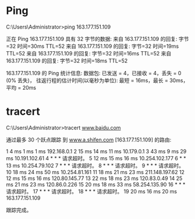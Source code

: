 # Ping

C:\Users\Administrator>ping 163.177.151.109

正在 Ping 163.177.151.109 具有 32 字节的数据:
来自 163.177.151.109 的回复: 字节=32 时间=30ms TTL=52
来自 163.177.151.109 的回复: 字节=32 时间=19ms TTL=52
来自 163.177.151.109 的回复: 字节=32 时间=16ms TTL=52
来自 163.177.151.109 的回复: 字节=32 时间=18ms TTL=52

163.177.151.109 的 Ping 统计信息:
    数据包: 已发送 = 4，已接收 = 4，丢失 = 0 (0% 丢失)，
往返行程的估计时间(以毫秒为单位):
    最短 = 16ms，最长 = 30ms，平均 = 20ms
    
#     tracert

C:\Users\Administrator>tracert www.baidu.com

通过最多 30 个跃点跟踪
到 www.a.shifen.com [163.177.151.109] 的路由:

  1     4 ms     1 ms     1 ms  192.168.0.1
  2    15 ms    14 ms    11 ms  10.179.0.1
  3    43 ms     9 ms    29 ms  10.191.102.61
  4     *        *        *     请求超时。
  5    12 ms    15 ms    16 ms  10.254.102.177
  6     *        *       13 ms  10.254.79.102
  7     *        *        *     请求超时。
  8     *        *        *     请求超时。
  9     *        *        *     请求超时。
 10    18 ms    24 ms    50 ms  10.254.81.161
 11    18 ms    21 ms    23 ms  211.148.197.62
 12    12 ms    15 ms    16 ms  120.80.145.77
 13    22 ms    18 ms    23 ms  120.83.0.49
 14    25 ms    21 ms    23 ms  120.86.0.226
 15    20 ms    18 ms    33 ms  58.254.135.90
 16     *        *        *     请求超时。
 17     *        *        *     请求超时。
 18     *        *        *     请求超时。
 19    20 ms    16 ms    20 ms  163.177.151.109

跟踪完成。